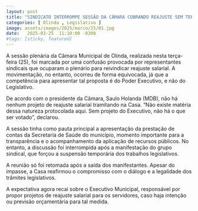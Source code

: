 ```yaml
---
layout: post
title: "SINDICATO INTERROMPE SESSÃO DA CÂMARA COBRANDO REAJUSTE SEM TER PROJETO NA CASA"
categories: [ Olinda , Legislativo ]
image: assets/images/2025/marco/25/01.jpg
date:   2025-03-25  11:10:00 -0300
#tags: [sticky, featured]
---
```

A sessão plenária da Câmara Municipal de Olinda, realizada nesta terça-feira (25), foi marcada por uma confusão provocada por representantes sindicais que ocuparam o plenário para reivindicar reajuste salarial. A movimentação, no entanto, ocorreu de forma equivocada, já que a competência para apresentar tal proposta é do Poder Executivo, e não do Legislativo.

De acordo com o presidente da Câmara, Saulo Holanda (MDB), não há nenhum projeto de reajuste salarial tramitando na Casa. “Não existe matéria dessa natureza protocolada aqui. Sem projeto do Executivo, não há o que ser votado”, declarou.

A sessão tinha como pauta principal a apresentação da prestação de contas da Secretaria de Saúde do município, momento importante para a transparência e o acompanhamento da aplicação de recursos públicos. No entanto, a discussão foi interrompida após a manifestação do grupo sindical, que forçou a suspensão temporária dos trabalhos legislativos.

A reunião só foi retomada após a saída dos manifestantes. Apesar do impasse, a Casa reafirmou o compromisso com o diálogo e a legalidade dos trâmites legislativos.

A expectativa agora recai sobre o Executivo Municipal, responsável por propor projetos de reajuste salarial para os servidores, caso haja intenção ou previsão orçamentária para tal medida.